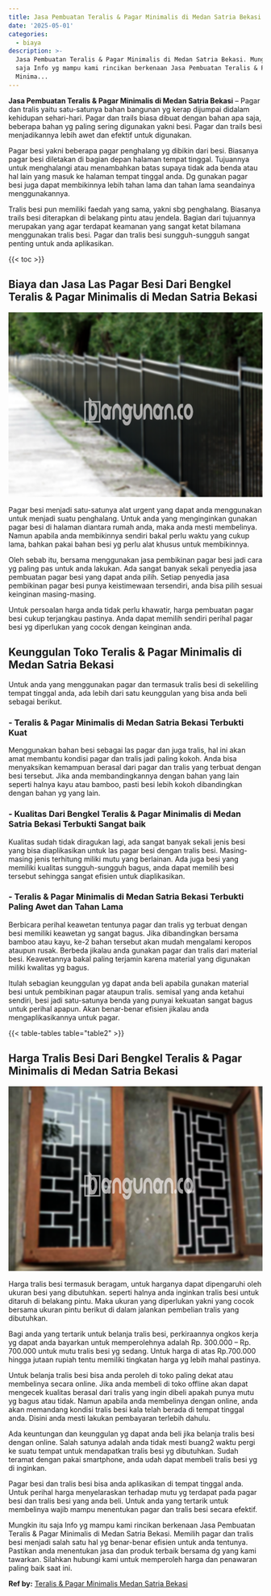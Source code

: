 ```yaml
---
title: Jasa Pembuatan Teralis & Pagar Minimalis di Medan Satria Bekasi
date: '2025-05-01'
categories:
  - biaya
description: >-
  Jasa Pembuatan Teralis & Pagar Minimalis di Medan Satria Bekasi. Mungkin itu
  saja Info yg mampu kami rincikan berkenaan Jasa Pembuatan Teralis & Pagar
  Minima...
---
```


**Jasa Pembuatan Teralis & Pagar Minimalis di Medan Satria Bekasi** – Pagar dan tralis yaitu satu-satunya bahan bangunan yg kerap dijumpai didalam kehidupan sehari-hari. Pagar dan trails biasa dibuat dengan bahan apa saja, beberapa bahan yg paling sering digunakan yakni besi. Pagar dan trails besi menjadikannya lebih awet dan efektif untuk digunakan.

Pagar besi yakni beberapa pagar penghalang yg dibikin dari besi. Biasanya pagar besi diletakan di bagian depan halaman tempat tinggal. Tujuannya untuk menghalangi atau menambahkan batas supaya tidak ada benda atau hal lain yang masuk ke halaman tempat tinggal anda. Dg gunakan pagar besi juga dapat membikinnya lebih tahan lama dan tahan lama seandainya menggunakannya.

Tralis besi pun memiliki faedah yang sama, yakni sbg penghalang. Biasanya trails besi diterapkan di belakang pintu atau jendela. Bagian dari tujuannya merupakan yang agar terdapat keamanan yang sangat ketat bilamana menggunakan tralis besi. Pagar dan tralis besi sungguh-sungguh sangat penting untuk anda aplikasikan.

{{< toc >}}

## Biaya dan Jasa Las Pagar Besi Dari Bengkel Teralis & Pagar Minimalis di Medan Satria Bekasi

![Jasa Pembuatan Teralis & Pagar Minimalis di Medan Satria Bekasi](/images/pagar-minimalis-murah-64.png)

Pagar besi menjadi satu-satunya alat urgent yang dapat anda menggunakan untuk menjadi suatu penghalang. Untuk anda yang menginginkan gunakan pagar besi di halaman diantara rumah anda, maka anda mesti membelinya. Namun apabila anda membikinnya sendiri bakal perlu waktu yang cukup lama, bahkan pakai bahan besi yg perlu alat khusus untuk membikinnya.

Oleh sebab itu, bersama menggunakan jasa pembikinan pagar besi jadi cara yg paling pas untuk anda lakukan. Ada sangat banyak sekali penyedia jasa pembuatan pagar besi yang dapat anda pilih. Setiap penyedia jasa pembikinan pagar besi punya keistimewaan tersendiri, anda bisa pilih sesuai keinginan masing-masing.

Untuk persoalan harga anda tidak perlu khawatir, harga pembuatan pagar besi cukup terjangkau pastinya. Anda dapat memilih sendiri perihal pagar besi yg diperlukan yang cocok dengan keinginan anda.

## Keunggulan Toko Teralis & Pagar Minimalis di Medan Satria Bekasi

Untuk anda yang menggunakan pagar dan termasuk tralis besi di sekeliling tempat tinggal anda, ada lebih dari satu keunggulan yang bisa anda beli sebagai berikut.

### \- Teralis & Pagar Minimalis di Medan Satria Bekasi Terbukti Kuat

Menggunakan bahan besi sebagai las pagar dan juga tralis, hal ini akan amat membantu kondisi pagar dan tralis jadi paling kokoh. Anda bisa menyaksikan kemampuan berasal dari pagar dan tralis yang terbuat dengan besi tersebut. Jika anda membandingkannya dengan bahan yang lain seperti halnya kayu atau bamboo, pasti besi lebih kokoh dibandingkan dengan bahan yg yang lain.

### \- Kualitas Dari Bengkel Teralis & Pagar Minimalis di Medan Satria Bekasi Terbukti Sangat baik

Kualitas sudah tidak diragukan lagi, ada sangat banyak sekali jenis besi yang bisa diaplikasikan untuk las pagar besi dengan tralis besi. Masing-masing jenis terhitung miliki mutu yang berlainan. Ada juga besi yang memiliki kualitas sungguh-sungguh bagus, anda dapat memilih besi tersebut sehingga sangat efisien untuk diaplikasikan.

### \- Teralis & Pagar Minimalis di Medan Satria Bekasi Terbukti Paling Awet dan Tahan Lama

Berbicara perihal keawetan tentunya pagar dan tralis yg terbuat dengan besi memiliki keawetan yg sangat bagus. Jika dibandingkan bersama bamboo atau kayu, ke-2 bahan tersebut akan mudah mengalami keropos ataupun rusak. Berbeda jikalau anda gunakan pagar dan tralis dari material besi. Keawetannya bakal paling terjamin karena material yang digunakan miliki kwalitas yg bagus.

Itulah sebagian keunggulan yg dapat anda beli apabila gunakan material besi untuk pembikinan pagar ataupun tralis. semisal yang anda ketahui sendiri, besi jadi satu-satunya benda yang punyai kekuatan sangat bagus untuk perihal apapun. Akan benar-benar efisien jikalau anda mengaplikasikannya untuk pagar.

{{< table-tables table="table2" >}}

## Harga Tralis Besi Dari Bengkel Teralis & Pagar Minimalis di Medan Satria Bekasi

![Jasa Pembuatan Teralis & Pagar Minimalis di Medan Satria Bekasi](/images/teralis-minimalis-murah-41.png)

Harga tralis besi termasuk beragam, untuk harganya dapat dipengaruhi oleh ukuran besi yang dibutuhkan. seperti halnya anda inginkan tralis besi untuk ditaruh di belakang pintu. Maka ukuran yang diperlukan yakni yang cocok bersama ukuran pintu berikut di dalam jalankan pembelian tralis yang dibutuhkan.

Bagi anda yang tertarik untuk belanja tralis besi, perkiraannya ongkos kerja yg dapat anda bayarkan untuk memperolehnya adalah Rp. 300.000 – Rp. 700.000 untuk mutu tralis besi yg sedang. Untuk harga di atas Rp.700.000 hingga jutaan rupiah tentu memiliki tingkatan harga yg lebih mahal pastinya.

Untuk belanja tralis besi bisa anda peroleh di toko paling dekat atau membelinya secara online. Jika anda membeli di toko offline akan dapat mengecek kualitas berasal dari tralis yang ingin dibeli apakah punya mutu yg bagus atau tidak. Namun apabila anda membelinya dengan online, anda akan memandang kondisi tralis besi kala telah berada di tempat tinggal anda. Disini anda mesti lakukan pembayaran terlebih dahulu.

Ada keuntungan dan keunggulan yg dapat anda beli jika belanja tralis besi dengan online. Salah satunya adalah anda tidak mesti buang2 waktu pergi ke suatu tempat untuk mendapatkan tralis besi yg dibutuhkan. Sudah teramat dengan pakai smartphone, anda udah dapat membeli tralis besi yg di inginkan.

Pagar besi dan tralis besi bisa anda aplikasikan di tempat tinggal anda. Untuk perihal harga menyelaraskan terhadap mutu yg terdapat pada pagar besi dan tralis besi yang anda beli. Untuk anda yang tertarik untuk membelinya wajib mampu menentukan pagar dan tralis besi secara efektif.

Mungkin itu saja Info yg mampu kami rincikan berkenaan Jasa Pembuatan Teralis & Pagar Minimalis di Medan Satria Bekasi. Memilih pagar dan tralis besi menjadi salah satu hal yg benar-benar efisien untuk anda tentunya. Pastikan anda menentukan jasa dan produk terbaik bersama dg yang kami tawarkan. Silahkan hubungi kami untuk memperoleh harga dan penawaran paling baik saat ini.

**Ref by:** [Teralis & Pagar Minimalis Medan Satria Bekasi](https://id.wikipedia.org/wiki/Teralis)
